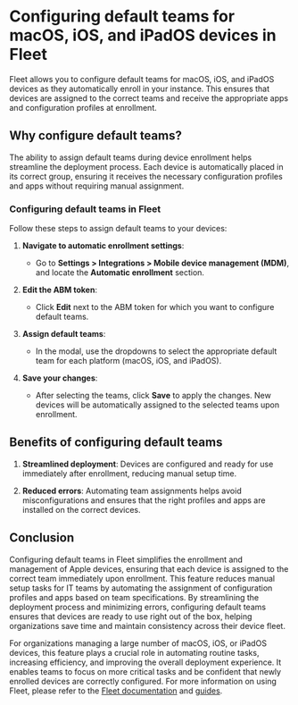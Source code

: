 # Configuring default teams for macOS, iOS, and iPadOS devices in Fleet

Fleet allows you to configure default teams for macOS, iOS, and iPadOS devices as they automatically enroll in your instance. This ensures that devices are assigned to the correct teams and receive the appropriate apps and configuration profiles at enrollment.

## Why configure default teams?

The ability to assign default teams during device enrollment helps streamline the deployment process. Each device is automatically placed in its correct group, ensuring it receives the necessary configuration profiles and apps without requiring manual assignment.

### Configuring default teams in Fleet

Follow these steps to assign default teams to your devices:

1. **Navigate to automatic enrollment settings**:

   - Go to **Settings > Integrations > Mobile device management (MDM)**, and locate the **Automatic enrollment** section.

2. **Edit the ABM token**:

   - Click **Edit** next to the ABM token for which you want to configure default teams.

3. **Assign default teams**:

   - In the modal, use the dropdowns to select the appropriate default team for each platform (macOS, iOS, and iPadOS).

4. **Save your changes**: 

   - After selecting the teams, click **Save** to apply the changes. New devices will be automatically assigned to the selected teams upon enrollment.

## Benefits of configuring default teams

1. **Streamlined deployment**: Devices are configured and ready for use immediately after enrollment, reducing manual setup time.

2. **Reduced errors**: Automating team assignments helps avoid misconfigurations and ensures that the right profiles and apps are installed on the correct devices.

## Conclusion

Configuring default teams in Fleet simplifies the enrollment and management of Apple devices, ensuring that each device is assigned to the correct team immediately upon enrollment. This feature reduces manual setup tasks for IT teams by automating the assignment of configuration profiles and apps based on team specifications. By streamlining the deployment process and minimizing errors, configuring default teams ensures that devices are ready to use right out of the box, helping organizations save time and maintain consistency across their device fleet.

For organizations managing a large number of macOS, iOS, or iPadOS devices, this feature plays a crucial role in automating routine tasks, increasing efficiency, and improving the overall deployment experience. It enables teams to focus on more critical tasks and be confident that newly enrolled devices are correctly configured. For more information on using Fleet, please refer to the [Fleet documentation](https://fleetdm.com/docs) and [guides](https://fleetdm.com/guides).

<meta name="articleTitle" value="Configuring default teams for macOS, iOS, and iPadOS devices in Fleet">
<meta name="authorFullName" value="JD Strong">
<meta name="authorGitHubUsername" value="spokanemac">
<meta name="category" value="guides">
<meta name="publishedOn" value="2024-09-12">
<meta name="description" value="This guide will walk you through configuring default teams for devices using the Fleet web UI.">
